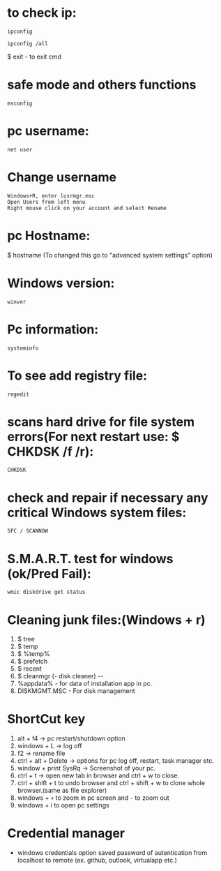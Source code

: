 # to check ip:
```
ipconfig
```
```
ipconfig /all
```

$ exit - to exit cmd

# safe mode and others functions
```
msconfig
```

# pc username: 
```
net user
```
# Change username
```
Windows+R, enter lusrmgr.msc
Open Users from left menu
Right mouse click on your account and select Rename
```


# pc Hostname:
$ hostname (To changed this go to "advanced system settings" option)

# Windows version:
```
winver
```

# Pc information:
```
systeminfo
```

# To see add registry file:
```
regedit
```


# scans hard drive for file system errors(For next restart use: $ CHKDSK /f /r):
```
CHKDSK
```


# check and repair if necessary any critical Windows system files:
```
SFC / SCANNOW
```


# S.M.A.R.T. test for windows (ok/Pred Fail):
```
wmic diskdrive get status
```



# Cleaning junk files:(Windows + r)
1. $ tree
2. $ temp
3. $ %temp%
4. $ prefetch
5. $ recent
6. $ cleanmgr (- disk cleaner)
--
7. %appdata% - for data of installation app in pc.
8. DISKMGMT.MSC - For disk management


# ShortCut key
1. alt + f4 -> pc restart/shutdown option
2. windows + L -> log off
3. f2 -> rename file
4. ctrl + alt + Delete -> options for pc log off, restart, task manager etc.
5. window + print SysRq -> Screenshot of your pc.
6. ctrl + t -> open new tab in browser and ctrl + w to close.
7. ctrl + shift + t to undo browser and ctrl + shift + w to clone whole browser.(same as file explorer)
8. windows + `+` to zoom in pc screen and `-` to zoom out
9. windows + i to open pc settings



# Credential manager
* windows credentials option saved password of autentication from localhost to remote (ex. github, outlook, virtualapp etc.) 